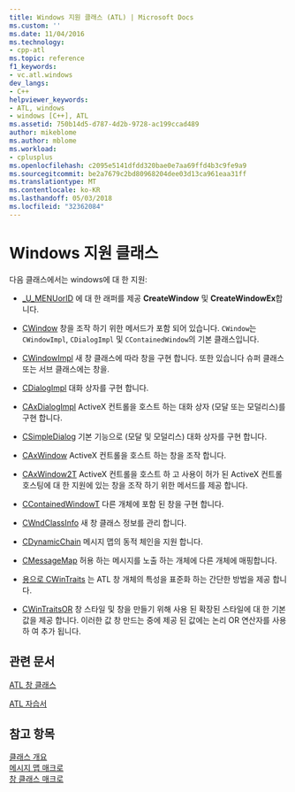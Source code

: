 ```yaml
---
title: Windows 지원 클래스 (ATL) | Microsoft Docs
ms.custom: ''
ms.date: 11/04/2016
ms.technology:
- cpp-atl
ms.topic: reference
f1_keywords:
- vc.atl.windows
dev_langs:
- C++
helpviewer_keywords:
- ATL, windows
- windows [C++], ATL
ms.assetid: 750b14d5-d787-4d2b-9728-ac199ccad489
author: mikeblome
ms.author: mblome
ms.workload:
- cplusplus
ms.openlocfilehash: c2095e5141dfdd320bae0e7aa69ffd4b3c9fe9a9
ms.sourcegitcommit: be2a7679c2bd80968204dee03d13ca961eaa31ff
ms.translationtype: MT
ms.contentlocale: ko-KR
ms.lasthandoff: 05/03/2018
ms.locfileid: "32362084"
---
```

# <a name="windows-support-classes"></a>Windows 지원 클래스
다음 클래스에서는 windows에 대 한 지원:  
  
-   [_U_MENUorID](../atl/reference/u-menuorid-class.md) 에 대 한 래퍼를 제공 **CreateWindow** 및 **CreateWindowEx**합니다.  
  
-   [CWindow](../atl/reference/cwindow-class.md) 창을 조작 하기 위한 메서드가 포함 되어 있습니다. `CWindow`는 `CWindowImpl`, `CDialogImpl` 및 `CContainedWindow`의 기본 클래스입니다.  
  
-   [CWindowImpl](../atl/reference/cwindowimpl-class.md) 새 창 클래스에 따라 창을 구현 합니다. 또한 있습니다 슈퍼 클래스 또는 서브 클래스에는 창을.  
  
-   [CDialogImpl](../atl/reference/cdialogimpl-class.md) 대화 상자를 구현 합니다.  
  
-   [CAxDialogImpl](../atl/reference/caxdialogimpl-class.md) ActiveX 컨트롤을 호스트 하는 대화 상자 (모달 또는 모덜리스)를 구현 합니다.  
  
-   [CSimpleDialog](../atl/reference/csimpledialog-class.md) 기본 기능으로 (모달 및 모덜리스) 대화 상자를 구현 합니다.  
  
-   [CAxWindow](../atl/reference/caxwindow-class.md) ActiveX 컨트롤을 호스트 하는 창을 조작 합니다.  
  
-   [CAxWindow2T](../atl/reference/caxwindow2t-class.md) ActiveX 컨트롤을 호스트 하 고 사용이 허가 된 ActiveX 컨트롤 호스팅에 대 한 지원에 있는 창을 조작 하기 위한 메서드를 제공 합니다.  
  
-   [CContainedWindowT](../atl/reference/ccontainedwindowt-class.md) 다른 개체에 포함 된 창을 구현 합니다.  
  
-   [CWndClassInfo](../atl/reference/cwndclassinfo-class.md) 새 창 클래스 정보를 관리 합니다.  
  
-   [CDynamicChain](../atl/reference/cdynamicchain-class.md) 메시지 맵의 동적 체인을 지원 합니다.  
  
-   [CMessageMap](../atl/reference/cmessagemap-class.md) 허용 하는 메시지를 노출 하는 개체에 다른 개체에 매핑합니다.  
  
-   [용으로 CWinTraits](../atl/reference/cwintraits-class.md) 는 ATL 창 개체의 특성을 표준화 하는 간단한 방법을 제공 합니다.  
  
-   [CWinTraitsOR](../atl/reference/cwintraitsor-class.md) 창 스타일 및 창을 만들기 위해 사용 된 확장된 스타일에 대 한 기본값을 제공 합니다. 이러한 값 창 만드는 중에 제공 된 값에는 논리 OR 연산자를 사용 하 여 추가 됩니다.  
  
## <a name="related-articles"></a>관련 문서  
 [ATL 창 클래스](../atl/atl-window-classes.md)  
  
 [ATL 자습서](../atl/active-template-library-atl-tutorial.md)  
  
## <a name="see-also"></a>참고 항목  
 [클래스 개요](../atl/atl-class-overview.md)   
 [메시지 맵 매크로](../atl/reference/message-map-macros-atl.md)   
 [창 클래스 매크로](../atl/reference/window-class-macros.md)

